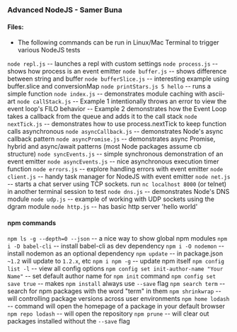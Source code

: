 ### Advanced NodeJS - Samer Buna

#### Files:
 - The following commands can be run in Linux/Mac Terminal to trigger various NodeJS tests

`node repl.js` -- launches a repl with custom settings
`node process.js` -- shows how process is an event emitter
`node buffer.js` -- shows difference between string and buffer
`node bufferSlice.js` -- interesting example using buffer.slice and conversionMap
`node printStars.js 5 hello` -- runs a simple function
`node index.js` -- demonstrates module caching with ascii-art
`node callStack.js` 
  -- Example 1 intentionally throws an error to view the event loop's FILO behavior
  -- Example 2 demonstrates how the Event Loop takes a callback from the queue and adds it to the call stack
`node nextTick.js` -- demonstrates how to use process.nextTick to keep function calls asynchronous
`node asyncCallback.js` -- demonstrates Node's async callback pattern
`node asyncPromise.js` -- demonstrates async Promise, hybrid and async/await patterns (most Node packages assume cb structure)
`node syncEvents.js` -- simple synchronous demonstration of an event emitter
`node asyncEvents.js` -- nice asynchronous execution timer function
`node errors.js` -- explore handling errors with event emitter
`node client.js` -- handy task manager for NodeJS with event emitter
`node net.js` -- starts a chat server using TCP sockets. run `nc localhost 8000` (or telnet) in another terminal session to test
`node dns.js` -- demonstrates Node's DNS module
`node udp.js` -- example of working with UDP sockets using the dgram module
`node http.js` -- has basic http server 'hello world'

#### npm commands
`npm ls -g --depth=0 --json` -- a nice way to show global npm modules
`npm i -D babel-cli` -- install babel-cli as dev dependency
`npm i -O nodemon` -- install nodemon as an optional dependency
`npm update` -- in package.json `~1.2` will update to `1.2.x`, etc
`npm i npm -g` -- update npm itself
`npm config list -l` -- view all config options
`npm config set init-author-name "Your Name"` -- set default author name for `npm init` command
`npm config set save true` -- makes `npm install` always use `--save` flag
`npm search term` -- search for npm packages with the word "term" in them
`npm shrinkwrap` -- will controlling package versions across user environments
`npm home lodash` -- command will open the homepage of a package in your default browser
`npm repo lodash` -- will open the repository
`npm prune` -- will clear out packages installed without the `--save` flag
